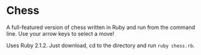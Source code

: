 # Chess

A full-featured version of chess written in Ruby and run from the command line. Use your arrow keys to select a move!

Uses Ruby 2.1.2. Just download, cd to the directory and run `ruby chess.rb`. 
